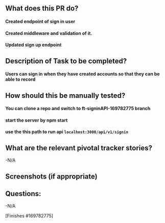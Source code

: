 ## What does this PR do?
#### Created endpoint of sign in user
#### Created middleware and validation of it.
#### Updated sign up endpoint

## Description of Task to be completed?
#### Users can sign in when they have created accounts so that they can be able to record

## How should this be manually tested?
#### You can clone a repo and switch to **ft-signinAPI-169782775** branch
#### start the server by **npm start**
#### use the this path to run api  `localhost:3000/api/v1/signin` 

## What are the relevant pivotal tracker stories?
-N/A
## Screenshots (if appropriate)

## Questions:
-N/A

[Finishes #169782775]